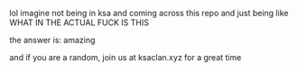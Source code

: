lol imagine not being in ksa and coming across this repo and just being like WHAT IN THE ACTUAL FUCK IS THIS

the answer is: amazing

and if you are a random, join us at ksaclan.xyz for a great time
